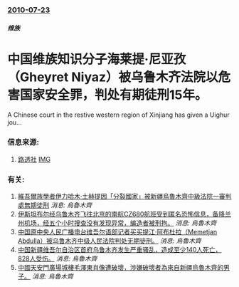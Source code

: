 ### [2010-07-23](/news/2010/07/23/index.md)

##### 维族
#  中国维族知识分子海莱提·尼亚孜（Gheyret Niyaz）被乌鲁木齐法院以危害国家安全罪，判处有期徒刑15年。

A Chinese court in the restive western region of Xinjiang has given a Uighur jou...


### 信息来源:

1. [路透社](http://af.reuters.com/article/worldNews/idAFTRE66M1OX20100723) [IMG](https://s4.reutersmedia.net/resources_v2/images/rcom-default.png)

### 有关:

1. [ 維吾爾族學者伊力哈木·土赫提因「分裂國家」被新疆烏魯木齊中級法院一審判處無期徒刑](/zh/news/2014/09/1/維吾爾族學者伊力哈木-土赫提因-分裂國家-被新疆烏魯木齊中級法院一審判處無期徒刑.md) _消息: 烏魯木齊_
2. [伊斯坦布尔经乌鲁木齐飞往北京的南航CZ680航班受到匿名恐怖信息，备降兰州机场，经五个小时搜查没有发现异常，编造者被刑拘。](/zh/news/2012/10/8/伊斯坦布尔经乌鲁木齐飞往北京的南航CZ680航班受到匿名恐怖信息-备降兰州机场-经五个小时搜查没有发现异常-编造者被刑拘.md) _消息: 烏魯木齊_
3. [ 中国原中央人民广播电台维吾尔语部记者买买提江·阿布杜拉（Memetjan Abdulla）被乌鲁木齐中级人民法院判处无期徒刑。](/zh/news/2010/12/25/中国原中央人民广播电台维吾尔语部记者买买提江-阿布杜拉-Memetjan-Abdulla-被乌鲁木齐中级人民法院判处无.md) _消息: 烏魯木齊_
4. [中国新疆维吾尔自治区首府乌鲁木齐发生严重骚乱，造成至少140人死亡，828人受伤。](/zh/news/2009/07/5/中国新疆维吾尔自治区首府乌鲁木齐发生严重骚乱-造成至少140人死亡-828人受伤.md) _消息: 烏魯木齊_
5. [中國天安門廣場城樓毛澤東肖像遭破壞，涉嫌破壞者為來自新疆烏魯木齊的男子。](/zh/news/2007/05/13/中國天安門廣場城樓毛澤東肖像遭破壞-涉嫌破壞者為來自新疆烏魯木齊的男子.md) _消息: 烏魯木齊_
